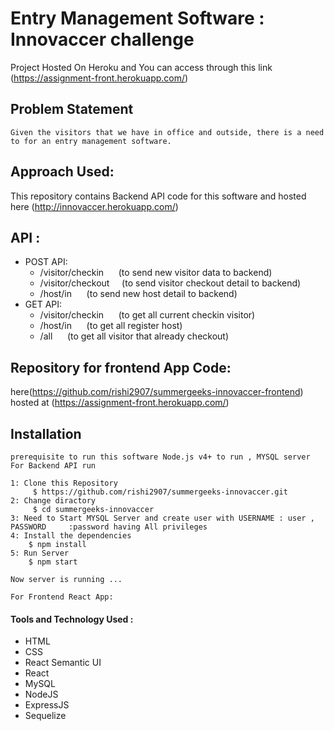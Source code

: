 # Entry Management Software : Innovaccer challenge

Project Hosted On Heroku and You can access through this link (https://assignment-front.herokuapp.com/)


## Problem Statement
    Given the visitors that we have in office and outside, there is a need to for an entry management software.
## Approach Used:




This repository contains Backend API code for this software and hosted here (http://innovaccer.herokuapp.com/)

## API :
- POST API:
    - /visitor/checkin   &nbsp;&nbsp;&nbsp;&nbsp;  (to send new visitor data to backend)
    - /visitor/checkout &nbsp;&nbsp;&nbsp;&nbsp;(to send visitor checkout detail to backend)
    - /host/in &nbsp;&nbsp;&nbsp;&nbsp; (to send new host detail to backend)
- GET API:
    - /visitor/checkin &nbsp;&nbsp;&nbsp;&nbsp; (to get all current checkin visitor)
    - /host/in &nbsp;&nbsp;&nbsp;&nbsp; (to get all register host)
    - /all &nbsp;&nbsp;&nbsp;&nbsp; (to get all visitor that already checkout)


## Repository for frontend App Code:
 here(https://github.com/rishi2907/summergeeks-innovaccer-frontend)
 hosted at (https://assignment-front.herokuapp.com/)

## Installation
    prerequisite to run this software Node.js v4+ to run , MYSQL server
    For Backend API run

    1: Clone this Repository
         $ https://github.com/rishi2907/summergeeks-innovaccer.git
    2: Change diractory
         $ cd summergeeks-innovaccer
    3: Need to Start MYSQL Server and create user with USERNAME : user , PASSWORD     :password having All privileges
    4: Install the dependencies
        $ npm install
    5: Run Server
        $ npm start

    Now server is running ...

    For Frontend React App:


#### Tools and Technology Used :
 - HTML
 - CSS
 - React Semantic UI
 - React
 - MySQL
 - NodeJS
 - ExpressJS
 - Sequelize
